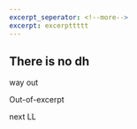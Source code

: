 ```yaml
---
excerpt_seperator: <!--more-->
excerpt: excerpttttt
---
```




## There is no dh


way out

Out-of-excerpt

next LL
